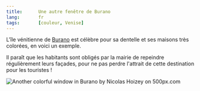 ```yaml
--- 
title:      Une autre fenêtre de Burano 
lang:       fr 
tags:       [couleur, Venise]
---
```


L'île vénitienne de [Burano](http://fr.wikipedia.org/wiki/Burano) est célèbre pour sa dentelle et ses maisons très colorées, en voici un exemple.


Il paraît que les habitants sont obligés par la mairie de repeindre régulièrement leurs façades, pour ne pas perdre l'attrait de cette destination pour les touristes !

<div class='pixels-photo'>
  <p>
    <img src='https://drscdn.500px.org/photo/751522/m%3D900/a95f18079c4ec3611bd27eb26bf68d6a' alt='Another colorful window in Burano by Nicolas Hoizey on 500px.com'>
  </p>
  <a href='https://500px.com/photo/751522/another-colorful-window-in-burano-by-nicolas-hoizey' alt='Another colorful window in Burano by Nicolas Hoizey on 500px.com'></a>
</div>
<script type='text/javascript' src='https://500px.com/embed.js'></script>
